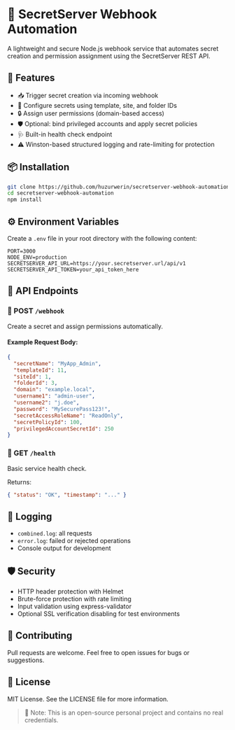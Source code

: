 # 🔐 SecretServer Webhook Automation

A lightweight and secure Node.js webhook service that automates secret creation and permission assignment using the SecretServer REST API.

## 🚀 Features

- 📥 Trigger secret creation via incoming webhook
- 🧱 Configure secrets using template, site, and folder IDs
- 🔒 Assign user permissions (domain-based access)
- 🛡️ Optional: bind privileged accounts and apply secret policies
- 🩺 Built-in health check endpoint
- ⚠️ Winston-based structured logging and rate-limiting for protection

## 📦 Installation

```bash
git clone https://github.com/huzurwerin/secretserver-webhook-automation.git
cd secretserver-webhook-automation
npm install
```

## ⚙️ Environment Variables

Create a `.env` file in your root directory with the following content:

```env
PORT=3000
NODE_ENV=production
SECRETSERVER_API_URL=https://your.secretserver.url/api/v1
SECRETSERVER_API_TOKEN=your_api_token_here
```

## 📡 API Endpoints

### 🔹 POST `/webhook`

Create a secret and assign permissions automatically.

#### Example Request Body:
```json
{
  "secretName": "MyApp_Admin",
  "templateId": 11,
  "siteId": 1,
  "folderId": 3,
  "domain": "example.local",
  "username1": "admin-user",
  "username2": "j.doe",
  "password": "MySecurePass123!",
  "secretAccessRoleName": "ReadOnly",
  "secretPolicyId": 100,
  "privilegedAccountSecretId": 250
}
```

### 🔹 GET `/health`

Basic service health check.

Returns:
```json
{ "status": "OK", "timestamp": "..." }
```

## 🧾 Logging

- `combined.log`: all requests
- `error.log`: failed or rejected operations
- Console output for development

## 🛡️ Security

- HTTP header protection with Helmet
- Brute-force protection with rate limiting
- Input validation using express-validator
- Optional SSL verification disabling for test environments

## 🤝 Contributing

Pull requests are welcome. Feel free to open issues for bugs or suggestions.

## 🪪 License

MIT License. See the LICENSE file for more information.

> 📌 Note: This is an open-source personal project and contains no real credentials.
